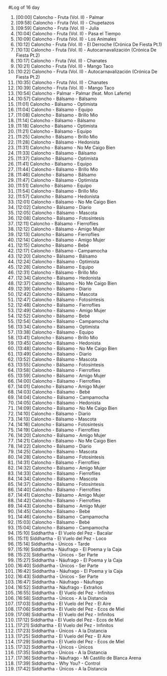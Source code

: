 #Log of 16 day

1. [00:00] Caloncho - Fruta (Vol. II) - Palmar
1. [09:58] Caloncho - Fruta (Vol. II) - Chupetazos
1. [09:59] Caloncho - Fruta (Vol. II) - Julia
1. [10:04] Caloncho - Fruta (Vol. II) - Pasa el Tiempo
1. [10:09] Caloncho - Fruta (Vol. II) - Los Animales
1. [10:12] Caloncho - Fruta (Vol. II) - El Derroche (Crónica De Fiesta Pt.1)
1. [10:13] Caloncho - Fruta (Vol. II) - Autocarnavalización (Crónica De Fiesta Pt.2)
1. [10:17] Caloncho - Fruta (Vol. II) - Chanates
1. [10:21] Caloncho - Fruta (Vol. II) - Mango Taco
1. [10:22] Caloncho - Fruta (Vol. II) - Autocarnavalización (Crónica De Fiesta Pt.2)
1. [10:35] Caloncho - Fruta (Vol. II) - Chanates
1. [10:39] Caloncho - Fruta (Vol. II) - Mango Taco
1. [10:54] Caloncho - Palmar - Palmar (feat. Mon Laferte)
1. [10:57] Caloncho - Bálsamo - Bálsamo
1. [11:01] Caloncho - Bálsamo - Optimista
1. [11:04] Caloncho - Bálsamo - Equipo
1. [11:08] Caloncho - Bálsamo - Brillo Mio
1. [11:14] Caloncho - Bálsamo - Bálsamo
1. [11:18] Caloncho - Bálsamo - Optimista
1. [11:21] Caloncho - Bálsamo - Equipo
1. [11:25] Caloncho - Bálsamo - Brillo Mio
1. [11:28] Caloncho - Bálsamo - Hedonista
1. [11:31] Caloncho - Bálsamo - No Me Caigo Bien
1. [11:33] Caloncho - Bálsamo - Bálsamo
1. [11:37] Caloncho - Bálsamo - Optimista
1. [11:41] Caloncho - Bálsamo - Equipo
1. [11:44] Caloncho - Bálsamo - Brillo Mio
1. [11:46] Caloncho - Bálsamo - Bálsamo
1. [11:47] Caloncho - Bálsamo - Optimista
1. [11:51] Caloncho - Bálsamo - Equipo
1. [11:54] Caloncho - Bálsamo - Brillo Mio
1. [11:57] Caloncho - Bálsamo - Hedonista
1. [12:01] Caloncho - Bálsamo - No Me Caigo Bien
1. [12:02] Caloncho - Bálsamo - Diario
1. [12:05] Caloncho - Bálsamo - Mascota
1. [12:08] Caloncho - Bálsamo - Fotosíntesis
1. [12:11] Caloncho - Bálsamo - Fierroflies
1. [12:12] Caloncho - Bálsamo - Amigo Mujer
1. [12:13] Caloncho - Bálsamo - Fierroflies
1. [12:14] Caloncho - Bálsamo - Amigo Mujer
1. [12:15] Caloncho - Bálsamo - Bebé
1. [12:17] Caloncho - Bálsamo - Campamocha
1. [12:20] Caloncho - Bálsamo - Bálsamo
1. [12:24] Caloncho - Bálsamo - Optimista
1. [12:28] Caloncho - Bálsamo - Equipo
1. [12:31] Caloncho - Bálsamo - Brillo Mio
1. [12:34] Caloncho - Bálsamo - Hedonista
1. [12:37] Caloncho - Bálsamo - No Me Caigo Bien
1. [12:39] Caloncho - Bálsamo - Diario
1. [12:42] Caloncho - Bálsamo - Mascota
1. [12:47] Caloncho - Bálsamo - Fotosíntesis
1. [12:48] Caloncho - Bálsamo - Fierroflies
1. [12:49] Caloncho - Bálsamo - Amigo Mujer
1. [12:52] Caloncho - Bálsamo - Bebé
1. [12:54] Caloncho - Bálsamo - Campamocha
1. [13:34] Caloncho - Bálsamo - Optimista
1. [13:38] Caloncho - Bálsamo - Equipo
1. [13:41] Caloncho - Bálsamo - Brillo Mio
1. [13:45] Caloncho - Bálsamo - Hedonista
1. [13:48] Caloncho - Bálsamo - No Me Caigo Bien
1. [13:49] Caloncho - Bálsamo - Diario
1. [13:52] Caloncho - Bálsamo - Mascota
1. [13:55] Caloncho - Bálsamo - Fotosíntesis
1. [13:58] Caloncho - Bálsamo - Fierroflies
1. [13:59] Caloncho - Bálsamo - Amigo Mujer
1. [14:00] Caloncho - Bálsamo - Fierroflies
1. [14:01] Caloncho - Bálsamo - Amigo Mujer
1. [14:03] Caloncho - Bálsamo - Bebé
1. [14:04] Caloncho - Bálsamo - Campamocha
1. [14:05] Caloncho - Bálsamo - Hedonista
1. [14:09] Caloncho - Bálsamo - No Me Caigo Bien
1. [14:10] Caloncho - Bálsamo - Diario
1. [14:13] Caloncho - Bálsamo - Mascota
1. [14:16] Caloncho - Bálsamo - Fotosíntesis
1. [14:19] Caloncho - Bálsamo - Fierroflies
1. [14:20] Caloncho - Bálsamo - Amigo Mujer
1. [14:21] Caloncho - Bálsamo - No Me Caigo Bien
1. [14:22] Caloncho - Bálsamo - Diario
1. [14:25] Caloncho - Bálsamo - Mascota
1. [14:28] Caloncho - Bálsamo - Fotosíntesis
1. [14:31] Caloncho - Bálsamo - Fierroflies
1. [14:32] Caloncho - Bálsamo - Amigo Mujer
1. [14:33] Caloncho - Bálsamo - Fierroflies
1. [14:34] Caloncho - Bálsamo - Mascota
1. [14:37] Caloncho - Bálsamo - Fotosíntesis
1. [14:40] Caloncho - Bálsamo - Fierroflies
1. [14:41] Caloncho - Bálsamo - Amigo Mujer
1. [14:42] Caloncho - Bálsamo - Fierroflies
1. [14:43] Caloncho - Bálsamo - Amigo Mujer
1. [14:45] Caloncho - Bálsamo - Bebé
1. [14:46] Caloncho - Bálsamo - Campamocha
1. [15:03] Caloncho - Bálsamo - Bebé
1. [15:04] Caloncho - Bálsamo - Campamocha
1. [15:10] Siddhartha - El Vuelo del Pez - Bacalar
1. [15:11] Siddhartha - El Vuelo del Pez - Loco
1. [15:14] Siddhartha - Únicos - Tarde
1. [15:19] Siddhartha - Náufrago - El Poema y la Caja
1. [15:23] Siddhartha - Únicos - Ser Parte
1. [15:27] Siddhartha - Náufrago - El Poema y la Caja
1. [16:40] Siddhartha - Únicos - Ser Parte
1. [16:42] Siddhartha - Náufrago - El Poema y la Caja
1. [16:43] Siddhartha - Únicos - Ser Parte
1. [16:47] Siddhartha - Náufrago - Náufrago
1. [16:52] Siddhartha - Náufrago - Extraños
1. [16:55] Siddhartha - El Vuelo del Pez - Infinitos
1. [16:58] Siddhartha - Únicos - A la Distancia
1. [17:03] Siddhartha - El Vuelo del Pez - El Aire
1. [17:06] Siddhartha - El Vuelo del Pez - Ecos de Miel
1. [17:08] Siddhartha - El Vuelo del Pez - Infinitos
1. [17:12] Siddhartha - El Vuelo del Pez - Ecos de Miel
1. [17:21] Siddhartha - El Vuelo del Pez - Infinitos
1. [17:23] Siddhartha - Únicos - A la Distancia
1. [17:25] Siddhartha - El Vuelo del Pez - El Aire
1. [17:29] Siddhartha - El Vuelo del Pez - Ecos de Miel
1. [17:32] Siddhartha - Únicos - Únicos
1. [17:35] Siddhartha - Únicos - A la Distancia
1. [17:36] Siddhartha - Náufrago - Mi Castillo de Blanca Arena
1. [17:39] Siddhartha - Why You? - Control
1. [17:42] Siddhartha - Únicos - A la Distancia
